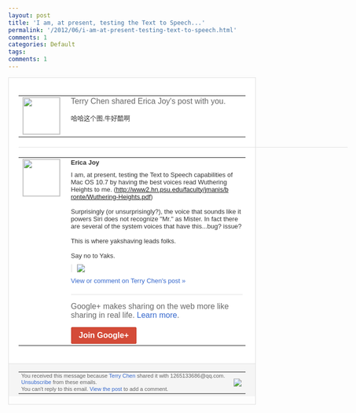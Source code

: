 ```yaml
---
layout: post
title: 'I am, at present, testing the Text to Speech...'
permalink: '/2012/06/i-am-at-present-testing-text-to-speech.html'
comments: 1
categories: Default
tags: 
comments: 1
---
```

<div style="border:solid 1px #dfdfdf;color:#686868;font:13px Arial"><div style="background-color:#fff;padding:20px;"><table cellpadding="0" cellspacing="0"><tr><td style="padding-right:15px;vertical-align:top"><a href="https://plus.google.com/_/notifications/ngemlink?&amp;emid=CNjIxfnxsLACFaYbQAodjEAAAA&amp;path=%2F108643996575278738906&amp;dt=1338685994921"><img height="75" src="https://lh3.googleusercontent.com/-KKRGTyJ5Bl0/AAAAAAAAAAI/AAAAAAAAEEY/jllxqER5dCk/s75-c-k-a/photo.jpg" style="border:solid 1px #cccccc;" width="75"/></a></td><td style="width:578px;color:#333;font:13px Arial;vertical-align:top;"><div style="color:#686868;font:16px Arial;;padding-bottom:15px">Terry Chen shared Erica Joy's post with you.</div><div style="padding-bottom:10px">哈哈这个图,牛好酷啊</div></td></tr></table><div style="margin:20px 0;border-bottom:solid 1px #dfdfdf;width:670px;"></div><table cellpadding="0" cellspacing="0"><tr><td style="padding-right:15px;vertical-align:top"><a href="https://plus.google.com/_/notifications/ngemlink?&amp;emid=CNjIxfnxsLACFaYbQAodjEAAAA&amp;path=%2F113097276181543898574&amp;dt=1338685994921"><img height="75" src="https://lh3.googleusercontent.com/-oXCaE_v_Nm8/AAAAAAAAAAI/AAAAAAABRoQ/DkMcEjdn5VU/s75-c-k-a/photo.jpg" style="border:solid 1px #cccccc;" width="75"/></a></td><td style="width:578px;color:#333;font:13px Arial;vertical-align:top;"><div style="font-weight:bold;padding-bottom:10px">Erica Joy</div><div style="padding-bottom:10px">I am, at present, testing the Text to Speech capabilities of Mac OS 10.7 by having the best voices read Wuthering Heights to me. (<a class="ot-anchor" href="http://www2.hn.psu.edu/faculty/jmanis/bronte/Wuthering-Heights.pdf">http://www2.hn.psu.<wbr/>edu/faculty/jmanis/b<wbr/>ronte/Wuthering-Heig<wbr/>hts.pdf</a>)&nbsp;<br/><br/>Surprisingl<wbr/>y&nbsp;(or&nbsp;unsurprisingly<wbr/>?), the voice that sounds like it powers Siri does not recognize "Mr." as Mister. In fact there are several of the system voices that have this...bug? issue?<br/><br/>This is where yakshaving leads folks.<br/><br/>Say no to Yaks.</div><div style="margin-bottom:10px;padding-left:10px; border-left:2px solid #EAEAEA"><span style="margin-right:5px"><a href="https://plus.google.com/_/notifications/ngemlink?&amp;emid=CNjIxfnxsLACFaYbQAodjEAAAA&amp;path=%2F108643996575278738906%2Fposts%2FUHnNFYjHbHx%3Fgpinv%3DAMIXal-1V9ysQUA11iflZO-C8wfaij2ugwkjj4JeRr3IltxPEmaNGh3yfnw3w7F4hQC8CRHae1MRwKaJe0EfJHyYPLexC3XThaqhhGJQSPCUAQcZDhwfOJ0&amp;dt=1338685994921" style="zSoyz;"><img border="0" src="https://lh5.googleusercontent.com/-tRHJ2-eRbdc/T8q54rPc2zI/AAAAAAABSV4/g0lCzo-JPxk/h120/yak.jpg" style="max-height:200px;max-width:275px"/></a></span></div><a href="https://plus.google.com/_/notifications/ngemlink?&amp;emid=CNjIxfnxsLACFaYbQAodjEAAAA&amp;path=%2F108643996575278738906%2Fposts%2FUHnNFYjHbHx%3Fgpinv%3DAMIXal-1V9ysQUA11iflZO-C8wfaij2ugwkjj4JeRr3IltxPEmaNGh3yfnw3w7F4hQC8CRHae1MRwKaJe0EfJHyYPLexC3XThaqhhGJQSPCUAQcZDhwfOJ0&amp;dt=1338685994921" style="color:#3366CC;text-decoration:none;">View or comment on Terry Chen's post »</a><div style="margin-top:20px;border-top:solid 1px #dfdfdf"><div style="padding:15px 0;color:#686868;font:16px Arial;">Google+ makes sharing on the web more like sharing in real life. <a href="http://www.google.com/+/learnmore/" style="color:#3366CC;text-decoration:none;">Learn more</a>.</div><a href="https://plus.google.com/_/notifications/ngemlink?&amp;emid=CNjIxfnxsLACFaYbQAodjEAAAA&amp;path=%2F%3Fgpinv%3DAMIXal-1V9ysQUA11iflZO-C8wfaij2ugwkjj4JeRr3IltxPEmaNGh3yfnw3w7F4hQC8CRHae1MRwKaJe0EfJHyYPLexC3XThaqhhGJQSPCUAQcZDhwfOJ0&amp;dt=1338685994921" style="display:inline-block;padding:7px 15px;background-color:#d44b38; color:#fff;font-size:16px; font-weight:bold;border-radius:2px;border:solid 1px #c43b28; white-space:nowrap;text-decoration:none">Join Google+</a></div></td></tr></table></div><div style="border-top:solid 1px #dfdfdf;padding:0 20px; background-color:#f5f5f5"><table cellpadding="0" cellspacing="0" style="height:50px"><tbody><tr><td style="vertical-align:middle;width:100%; color:#636363;font:11px Arial; line-height:120%">You received this message because <a href="https://plus.google.com/_/notifications/ngemlink?&amp;emid=CNjIxfnxsLACFaYbQAodjEAAAA&amp;path=%2F108643996575278738906%3Fgpinv%3DAMIXal-1V9ysQUA11iflZO-C8wfaij2ugwkjj4JeRr3IltxPEmaNGh3yfnw3w7F4hQC8CRHae1MRwKaJe0EfJHyYPLexC3XThaqhhGJQSPCUAQcZDhwfOJ0&amp;dt=1338685994921" style="color:#3366CC;text-decoration:none;">Terry Chen</a> shared it with 1265133686@qq.com. <a href="https://plus.google.com/_/notifications/ngemlink?&amp;emid=CNjIxfnxsLACFaYbQAodjEAAAA&amp;path=%2F_%2Fnonplus%2Femailsettings%3Fgpinv%3DAMIXal-1V9ysQUA11iflZO-C8wfaij2ugwkjj4JeRr3IltxPEmaNGh3yfnw3w7F4hQC8CRHae1MRwKaJe0EfJHyYPLexC3XThaqhhGJQSPCUAQcZDhwfOJ0%26est%3DADH5u8VejiFUwq5KJB3wJXXaxF7JbWXD2rBOQZDHbCmLfSlDyq3bqd0jugSSoBFPiul1iRfBz70VuU6Z96DCwinvK-kw2zHzjtAUSt4cDWo50oMbGship_fqDqnlEb3Ps7EoBOplroQi&amp;dt=1338685994921" style="color:#3366CC;text-decoration:none;">Unsubscribe</a> from these emails.<br/>You can't reply to this email. <a href="https://plus.google.com/_/notifications/ngemlink?&amp;emid=CNjIxfnxsLACFaYbQAodjEAAAA&amp;path=%2F108643996575278738906%2Fposts%2FUHnNFYjHbHx%3Fgpinv%3DAMIXal-1V9ysQUA11iflZO-C8wfaij2ugwkjj4JeRr3IltxPEmaNGh3yfnw3w7F4hQC8CRHae1MRwKaJe0EfJHyYPLexC3XThaqhhGJQSPCUAQcZDhwfOJ0&amp;dt=1338685994921" style="color:#3366CC;text-decoration:none;">View the post</a> to add a comment.<br/></td><td><img src="https://ssl.gstatic.com/s2/oz/images/notifications/logo/google-plus-6617a72bb36cc548861652780c9e6ff1.png"/></td></tr></tbody></table></div></div>